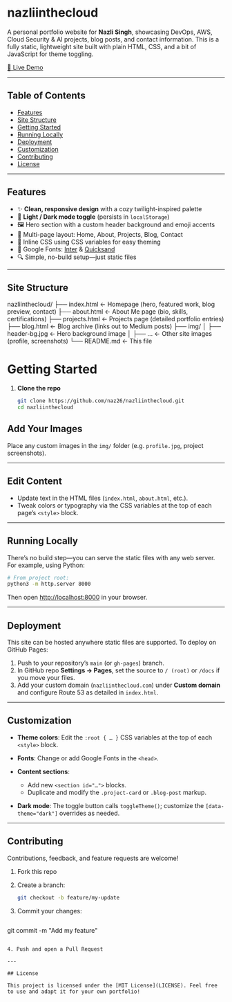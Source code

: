 # nazliinthecloud

A personal portfolio website for **Nazli Singh**, showcasing DevOps, AWS, Cloud Security & AI projects, blog posts, and contact information. This is a fully static, lightweight site built with plain HTML, CSS, and a bit of JavaScript for theme toggling.

[🔗 Live Demo](https://nazliinthecloud.com)

---

## Table of Contents

- [Features](#features)  
- [Site Structure](#site-structure)  
- [Getting Started](#getting-started)  
- [Running Locally](#running-locally)  
- [Deployment](#deployment)  
- [Customization](#customization)  
- [Contributing](#contributing)  
- [License](#license)  

---

## Features

- ✨ **Clean, responsive design** with a cozy twilight-inspired palette  
- 🌙 **Light / Dark mode toggle** (persists in `localStorage`)  
- 🖼️ Hero section with a custom header background and emoji accents  
- 📄 Multi-page layout: Home, About, Projects, Blog, Contact  
- 🔧 Inline CSS using CSS variables for easy theming  
- 🔗 Google Fonts: [Inter](https://fonts.google.com/specimen/Inter) & [Quicksand](https://fonts.google.com/specimen/Quicksand)  
- 🔍 Simple, no-build setup—just static files  

---

## Site Structure
nazliinthecloud/
├── index.html ← Homepage (hero, featured work, blog preview, contact)
├── about.html ← About Me page (bio, skills, certifications)
├── projects.html ← Projects page (detailed portfolio entries)
├── blog.html ← Blog archive (links out to Medium posts)
├── img/
│ ├── header-bg.jpg ← Hero background image
│ ├── ... ← Other site images (profile, screenshots)
└── README.md ← This file

# Getting Started

1. **Clone the repo**  
   ```bash
   git clone https://github.com/naz26/nazliinthecloud.git
   cd nazliinthecloud

## Add Your Images

Place any custom images in the `img/` folder (e.g. `profile.jpg`, project screenshots).

---

## Edit Content

* Update text in the HTML files (`index.html`, `about.html`, etc.).
* Tweak colors or typography via the CSS variables at the top of each page’s `<style>` block.

---

## Running Locally

There’s no build step—you can serve the static files with any web server. For example, using Python:

```bash
# From project root:
python3 -m http.server 8000
```

Then open [http://localhost:8000](http://localhost:8000) in your browser.

---

## Deployment

This site can be hosted anywhere static files are supported. To deploy on GitHub Pages:

1. Push to your repository’s `main` (or `gh-pages`) branch.
2. In GitHub repo **Settings → Pages**, set the source to `/ (root)` or `/docs` if you move your files.
3. Add your custom domain (`nazliinthecloud.com`) under **Custom domain** and configure Route 53 as detailed in `index.html`.

---

## Customization

* **Theme colors**: Edit the `:root { … }` CSS variables at the top of each `<style>` block.
* **Fonts**: Change or add Google Fonts in the `<head>`.
* **Content sections**:

  * Add new `<section id="…">` blocks.
  * Duplicate and modify the `.project-card` or `.blog-post` markup.
* **Dark mode**: The toggle button calls `toggleTheme()`; customize the `[data-theme="dark"]` overrides as needed.

---

## Contributing

Contributions, feedback, and feature requests are welcome!

1. Fork this repo
2. Create a branch:

   ```bash
   git checkout -b feature/my-update
   ```


3. Commit your changes:
   ```bash
git commit -m "Add my feature"
````

4. Push and open a Pull Request

---

## License

This project is licensed under the [MIT License](LICENSE). Feel free to use and adapt it for your own portfolio!
